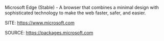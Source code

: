 
 Microsoft Edge (Stable) - A browser that combines a minimal design
 with sophisticated technology to make the web faster, safer, and
 easier.
  
 SITE: https://www.microsoft.com

 SOURCE: https://packages.microsoft.com

